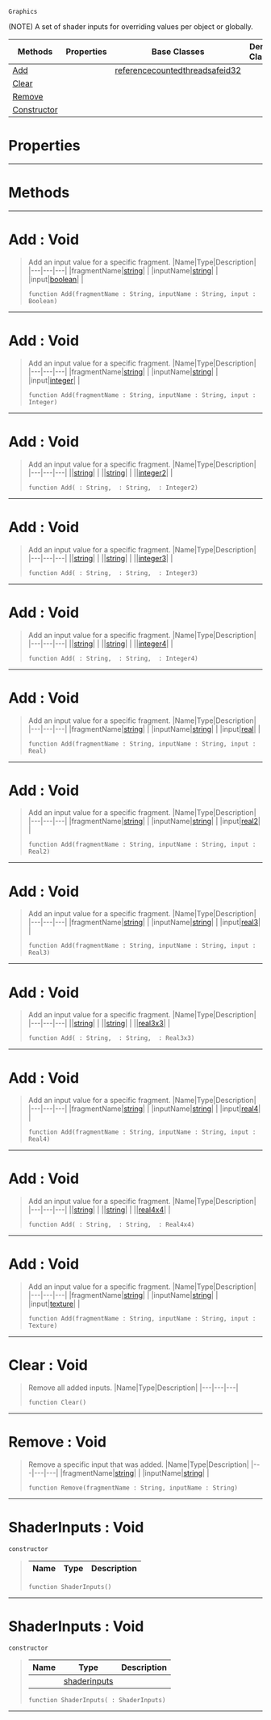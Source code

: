  `Graphics`

(NOTE) A set of shader inputs for overriding values per object or globally.

|Methods|Properties|Base Classes|Derived Classes|
|---|---|---|---|
|[ Add](shaderinputs.md#add-void)| |[referencecountedthreadsafeid32](referencecountedthreadsafeid32.md)| |
|[ Clear](shaderinputs.md#clear-void)| | | |
|[ Remove](shaderinputs.md#remove-void)| | | |
|[ Constructor](shaderinputs.md#shaderinputs-void)| | | |


 #  Properties


---  
 #  Methods


---  
 #  Add : Void

> Add an input value for a specific fragment.
> |Name|Type|Description|
> |---|---|---|
> |fragmentName|[string](../nada_base_types/string.md)| |
> |inputName|[string](../nada_base_types/string.md)| |
> |input|[boolean](../nada_base_types/boolean.md)| |
> ```TS:Nada
> function Add(fragmentName : String, inputName : String, input : Boolean)
> ``` 


---  
 #  Add : Void

> Add an input value for a specific fragment.
> |Name|Type|Description|
> |---|---|---|
> |fragmentName|[string](../nada_base_types/string.md)| |
> |inputName|[string](../nada_base_types/string.md)| |
> |input|[integer](../nada_base_types/integer.md)| |
> ```TS:Nada
> function Add(fragmentName : String, inputName : String, input : Integer)
> ``` 


---  
 #  Add : Void

> Add an input value for a specific fragment.
> |Name|Type|Description|
> |---|---|---|
> ||[string](../nada_base_types/string.md)| |
> ||[string](../nada_base_types/string.md)| |
> ||[integer2](../nada_base_types/integer2.md)| |
> ```TS:Nada
> function Add( : String,  : String,  : Integer2)
> ``` 


---  
 #  Add : Void

> Add an input value for a specific fragment.
> |Name|Type|Description|
> |---|---|---|
> ||[string](../nada_base_types/string.md)| |
> ||[string](../nada_base_types/string.md)| |
> ||[integer3](../nada_base_types/integer3.md)| |
> ```TS:Nada
> function Add( : String,  : String,  : Integer3)
> ``` 


---  
 #  Add : Void

> Add an input value for a specific fragment.
> |Name|Type|Description|
> |---|---|---|
> ||[string](../nada_base_types/string.md)| |
> ||[string](../nada_base_types/string.md)| |
> ||[integer4](../nada_base_types/integer4.md)| |
> ```TS:Nada
> function Add( : String,  : String,  : Integer4)
> ``` 


---  
 #  Add : Void

> Add an input value for a specific fragment.
> |Name|Type|Description|
> |---|---|---|
> |fragmentName|[string](../nada_base_types/string.md)| |
> |inputName|[string](../nada_base_types/string.md)| |
> |input|[real](../nada_base_types/real.md)| |
> ```TS:Nada
> function Add(fragmentName : String, inputName : String, input : Real)
> ``` 


---  
 #  Add : Void

> Add an input value for a specific fragment.
> |Name|Type|Description|
> |---|---|---|
> |fragmentName|[string](../nada_base_types/string.md)| |
> |inputName|[string](../nada_base_types/string.md)| |
> |input|[real2](../nada_base_types/real2.md)| |
> ```TS:Nada
> function Add(fragmentName : String, inputName : String, input : Real2)
> ``` 


---  
 #  Add : Void

> Add an input value for a specific fragment.
> |Name|Type|Description|
> |---|---|---|
> |fragmentName|[string](../nada_base_types/string.md)| |
> |inputName|[string](../nada_base_types/string.md)| |
> |input|[real3](../nada_base_types/real3.md)| |
> ```TS:Nada
> function Add(fragmentName : String, inputName : String, input : Real3)
> ``` 


---  
 #  Add : Void

> Add an input value for a specific fragment.
> |Name|Type|Description|
> |---|---|---|
> ||[string](../nada_base_types/string.md)| |
> ||[string](../nada_base_types/string.md)| |
> ||[real3x3](../nada_base_types/real3x3.md)| |
> ```TS:Nada
> function Add( : String,  : String,  : Real3x3)
> ``` 


---  
 #  Add : Void

> Add an input value for a specific fragment.
> |Name|Type|Description|
> |---|---|---|
> |fragmentName|[string](../nada_base_types/string.md)| |
> |inputName|[string](../nada_base_types/string.md)| |
> |input|[real4](../nada_base_types/real4.md)| |
> ```TS:Nada
> function Add(fragmentName : String, inputName : String, input : Real4)
> ``` 


---  
 #  Add : Void

> Add an input value for a specific fragment.
> |Name|Type|Description|
> |---|---|---|
> ||[string](../nada_base_types/string.md)| |
> ||[string](../nada_base_types/string.md)| |
> ||[real4x4](../nada_base_types/real4x4.md)| |
> ```TS:Nada
> function Add( : String,  : String,  : Real4x4)
> ``` 


---  
 #  Add : Void

> Add an input value for a specific fragment.
> |Name|Type|Description|
> |---|---|---|
> |fragmentName|[string](../nada_base_types/string.md)| |
> |inputName|[string](../nada_base_types/string.md)| |
> |input|[texture](texture.md)| |
> ```TS:Nada
> function Add(fragmentName : String, inputName : String, input : Texture)
> ``` 


---  
 #  Clear : Void

> Remove all added inputs.
> |Name|Type|Description|
> |---|---|---|
> ```TS:Nada
> function Clear()
> ``` 


---  
 #  Remove : Void

> Remove a specific input that was added.
> |Name|Type|Description|
> |---|---|---|
> |fragmentName|[string](../nada_base_types/string.md)| |
> |inputName|[string](../nada_base_types/string.md)| |
> ```TS:Nada
> function Remove(fragmentName : String, inputName : String)
> ``` 


---  
 #  ShaderInputs : Void

 `constructor`

> 
> |Name|Type|Description|
> |---|---|---|
> ```TS:Nada
> function ShaderInputs()
> ``` 


---  
 #  ShaderInputs : Void

 `constructor`

> 
> |Name|Type|Description|
> |---|---|---|
> ||[shaderinputs](shaderinputs.md)| |
> ```TS:Nada
> function ShaderInputs( : ShaderInputs)
> ``` 


---  
 

 
